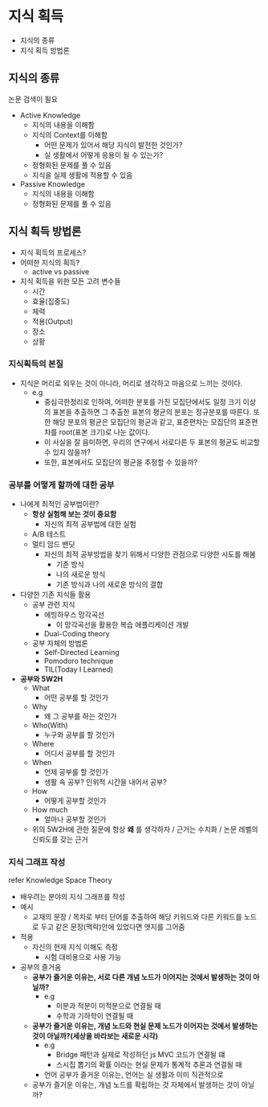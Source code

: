 # 지식 획득

- 지식의 종류
- 지식 획득 방법론

## 지식의 종류

논문 검색이 필요

- Active Knowledge
  - 지식의 내용을 이해함
  - 지식의 Context를 이해함
    - 어떤 문제가 있어서 해당 지식이 발전한 것인가?
    - 실 생활에서 어떻게 응용이 될 수 있는가?
  - 정형화된 문제를 풀 수 있음
  - 지식을 실제 생활에 적용할 수 있음
- Passive Knowledge
  - 지식의 내용을 이해함
  - 정형화된 문제를 풀 수 있음

## 지식 획득 방법론

- 지식 획득의 프로세스?
- 어떠한 지식의 획득?
  - active vs passive
- 지식 획득을 위한 모든 고려 변수들
  - 시간
  - 효율(집중도)
  - 체력
  - 적용(Output)
  - 장소
  - 상황

### 지식획득의 본질

- 지식은 머리로 외우는 것이 아니라, 머리로 생각하고 마음으로 느끼는 것이다.
  - e.g
    - 중심극한정리로 인하여, 어떠한 분포를 가진 모집단에서도 일정 크기 이상의 표본을 추출하면 그 추출한 표본의 평균의 분포는 정규분포를 따른다. 또한 해당 분포의 평균은 모집단의 평균과 같고, 표준편차는 모집단의 표준편차를 root(표본 크기)로 나눈 값이다.
    - 이 사실을 잘 음미하면, 우리의 연구에서 서로다른 두 표본의 평균도 비교할 수 있지 않을까?
    - 또한, 표본에서도 모집단의 평균을 추정할 수 있을까?

### 공부를 어떻게 할까에 대한 공부

- 나에게 최적인 공부법이란?
  - **항상 실험해 보는 것이 중요함**
    - 자신의 최적 공부법에 대한 실험
  - A/B 테스트
  - 멀티 암드 밴딧
    - 자신의 최적 공부방법을 찾기 위해서 다양한 관점으로 다양한 시도를 해봄
      - 기존 방식
      - 나의 새로운 방식
      - 기존 방식과 나의 새로운 방식의 결합
- 다양한 기존 지식들 활용
  - 공부 관련 지식
    - 에빙하우스 망각곡선
      - 이 망각곡선을 활용한 복습 애플리케이션 개발
    - Dual-Coding theory
  - 공부 자체의 방법론
    - Self-Directed Learning
    - Pomodoro technique
    - TIL(Today I Learned)
- **공부와 5W2H**
  - What
    - 어떤 공부를 할 것인가
  - Why
    - 왜 그 공부를 하는 것인가
  - Who(With)
    - 누구와 공부를 할 것인가
  - Where
    - 어디서 공부를 할 것인가
  - When
    - 언제 공부를 할 것인가
    - 생활 속 공부? 인위적 시간을 내어서 공부?
  - How
    - 어떻게 공부할 것인가
  - How much
    - 얼마나 공부할 것인가
  - 위의 5W2H에 관한 질문에 항상 **왜** 를 생각하자 / 근거는 수치화 / 논문 레벨의 신뢰도를 갖는 근거

### 지식 그래프 작성

refer Knowledge Space Theory

- 배우려는 분야의 지식 그래프를 작성
- 예시
  - 교재의 문장 / 목차로 부터 단어를 추출하여 해당 키워드와 다른 키워드를 노드로 두고 같은 문장(맥락)안에 있었다면 엣지를 그어줌
- 적용
  - 자신의 현재 지식 이해도 측정
    - 시험 대비용으로 사용 가능
- 공부의 즐거움
  - **공부가 즐거운 이유는, 서로 다른 개념 노드가 이어지는 것에서 발생하는 것이 아닐까?**
    - e.g
      - 미분과 적분이 미적분으로 연결될 때
      - 수학과 기하학이 연결될 때
  - **공부가 즐거운 이유는, 개념 노드와 현실 문제 노드가 이어지는 것에서 발생하는 것이 아닐까?(세상을 바라보는 새로운 시각)**
    - e.g
      - Bridge 패턴과 실제로 작성하던 js MVC 코드가 연결될 떄
      - 스시집 뽑기의 확률 이라는 현실 문제가 통계적 추론과 연결될 때
    - 언어 공부가 즐거운 이유는, 언어는 실 생활과 이미 직관적으로
  - 공부가 즐거운 이유는, 개념 노드를 확립하는 것 자체에서 발생하는 것이 아닐까?
